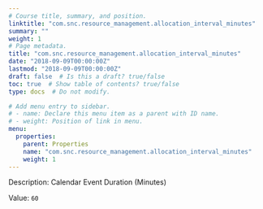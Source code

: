 ```yaml
---
# Course title, summary, and position.
linktitle: "com.snc.resource_management.allocation_interval_minutes"
summary: ""
weight: 1
# Page metadata.
title: "com.snc.resource_management.allocation_interval_minutes"
date: "2018-09-09T00:00:00Z"
lastmod: "2018-09-09T00:00:00Z"
draft: false  # Is this a draft? true/false
toc: true  # Show table of contents? true/false
type: docs  # Do not modify.

# Add menu entry to sidebar.
# - name: Declare this menu item as a parent with ID name.
# - weight: Position of link in menu.
menu:
  properties:
    parent: Properties
    name: "com.snc.resource_management.allocation_interval_minutes"
    weight: 1
---
```


Description: Calendar Event Duration (Minutes)


Value: `60`